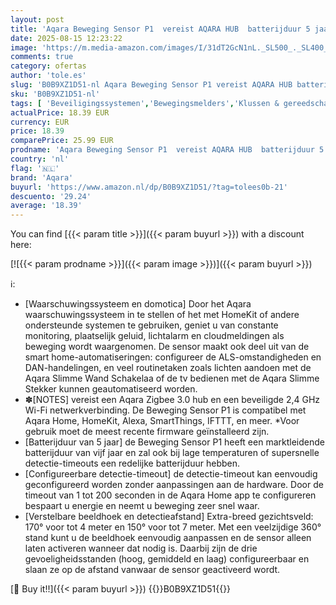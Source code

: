 ```yaml
---
layout: post
title: 'Aqara Beweging Sensor P1  vereist AQARA HUB  batterijduur 5 jaar  configureerbare detectie-timeout  voor waarschuwingssysteem en automatiseringen  compatibel met HomeKit  Alexa  SmartThings  IFTTT'
date: 2025-08-15 12:23:22
image: 'https://m.media-amazon.com/images/I/31dT2GcN1nL._SL500_._SL400_.jpg'
comments: true
category: ofertas
author: 'tole.es'
slug: 'B0B9XZ1D51-nl Aqara Beweging Sensor P1 vereist AQARA HUB batterijduur 5...'
sku: 'B0B9XZ1D51-nl'
tags: [ 'Beveiligingssystemen','Bewegingsmelders','Klussen & gereedschap','Veiligheid & beveiliging','aqara','🇳🇱', ]
actualPrice: 18.39 EUR
currency: EUR
price: 18.39
comparePrice: 25.99 EUR
prodname: 'Aqara Beweging Sensor P1  vereist AQARA HUB  batterijduur 5 jaar  configureerbare detectie-timeout  voor waarschuwingssysteem en automatiseringen  compatibel met HomeKit  Alexa  SmartThings  IFTTT'
country: 'nl'
flag: '🇳🇱'
brand: 'Aqara'
buyurl: 'https://www.amazon.nl/dp/B0B9XZ1D51/?tag=tolees0b-21'
descuento: '29.24'
average: '18.39'
---
```


You can find [{{< param title >}}]({{< param buyurl >}}) with a discount here:

[![{{< param prodname >}}]({{< param image >}})]({{< param buyurl >}})

ℹ️:

- [Waarschuwingssysteem en domotica] Door het Aqara waarschuwingssysteem in te stellen of het met HomeKit of andere ondersteunde systemen te gebruiken, geniet u van constante monitoring, plaatselijk geluid, lichtalarm en cloudmeldingen als beweging wordt waargenomen. De sensor maakt ook deel uit van de smart home-automatiseringen: configureer de ALS-omstandigheden en DAN-handelingen, en veel routinetaken zoals lichten aandoen met de Aqara Slimme Wand Schakelaa of de tv bedienen met de Aqara Slimme Stekker kunnen geautomatiseerd worden.
- ✽[NOTES] vereist een Aqara Zigbee 3.0 hub en een beveiligde 2,4 GHz Wi-Fi netwerkverbinding. De Beweging Sensor P1 is compatibel met Aqara Home, HomeKit, Alexa, SmartThings, IFTTT, en meer. *Voor gebruik moet de meest recente firmware geïnstalleerd zijn.
- [Batterijduur van 5 jaar] de Beweging Sensor P1 heeft een marktleidende batterijduur van vijf jaar en zal ook bij lage temperaturen of supersnelle detectie-timeouts een redelijke batterijduur hebben.
- [Configureerbare detectie-timeout] de detectie-timeout kan eenvoudig geconfigureerd worden zonder aanpassingen aan de hardware. Door de timeout van 1 tot 200 seconden in de Aqara Home app te configureren bespaart u energie en neemt u beweging zeer snel waar.
- [Verstelbare beeldhoek en detectieafstand] Extra-breed gezichtsveld: 170° voor tot 4 meter en 150° voor tot 7 meter. Met een veelzijdige 360° stand kunt u de beeldhoek eenvoudig aanpassen en de sensor alleen laten activeren wanneer dat nodig is. Daarbij zijn de drie gevoeligheidsstanden (hoog, gemiddeld en laag) configureerbaar en slaan ze op de afstand vanwaar de sensor geactiveerd wordt.

[🛒 Buy it!!]({{< param buyurl >}})
{{<world>}}B0B9XZ1D51{{</world>}}

